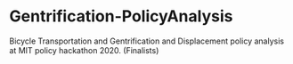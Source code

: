 # Gentrification-PolicyAnalysis
Bicycle Transportation and Gentrification and Displacement policy analysis at MIT policy hackathon 2020. (Finalists)

